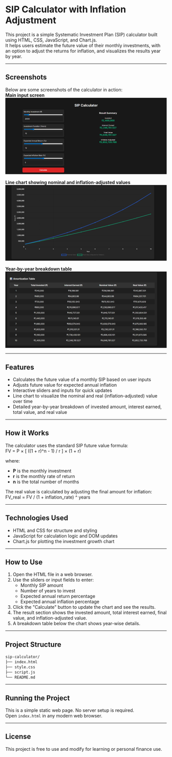 # SIP Calculator with Inflation Adjustment

This project is a simple Systematic Investment Plan (SIP) calculator built using HTML, CSS, JavaScript, and Chart.js.  
It helps users estimate the future value of their monthly investments, with an option to adjust the returns for inflation, and visualizes the results year by year.

---
## Screenshots

Below are some screenshots of the calculator in action:<br>
**Main input screen**
![SIP Calculator - Main Screen](https://github.com/Deeprawat001/SIP_Calculator/blob/d7b738a9f670eca23993abe9ed06d0b27bd0ea0b/0408.png)  



**Line chart showing nominal and inflation-adjusted values**
![SIP Calculator - Chart View](https://github.com/Deeprawat001/SIP_Calculator/blob/d7b738a9f670eca23993abe9ed06d0b27bd0ea0b/04082.png
)  



**Year-by-year breakdown table**
![SIP Calculator - Breakdown Table](https://github.com/Deeprawat001/SIP_Calculator/blob/d7b738a9f670eca23993abe9ed06d0b27bd0ea0b/04083.png)  


---
## Features

- Calculates the future value of a monthly SIP based on user inputs
- Adjusts future value for expected annual inflation
- Interactive sliders and inputs for quick updates
- Line chart to visualize the nominal and real (inflation-adjusted) value over time
- Detailed year-by-year breakdown of invested amount, interest earned, total value, and real value

---

## How it Works

The calculator uses the standard SIP future value formula:<br>
FV = P × [ ((1 + r)^n - 1) / r ] × (1 + r)<br>

where:<br>

- **P** is the monthly investment
- **r** is the monthly rate of return
- **n** is the total number of months

The real value is calculated by adjusting the final amount for inflation:<br>
FV_real = FV / (1 + inflation_rate) ^ years<br>

---

## Technologies Used

- HTML and CSS for structure and styling
- JavaScript for calculation logic and DOM updates
- Chart.js for plotting the investment growth chart

---

## How to Use

1. Open the HTML file in a web browser.
2. Use the sliders or input fields to enter:
   - Monthly SIP amount
   - Number of years to invest
   - Expected annual return percentage
   - Expected annual inflation percentage
3. Click the "Calculate" button to update the chart and see the results.
4. The result section shows the invested amount, total interest earned, final value, and inflation-adjusted value.
5. A breakdown table below the chart shows year-wise details.

---
## Project Structure
```
sip-calculator/
├── index.html
├── style.css
├── script.js
└── README.md
```
---

## Running the Project

This is a simple static web page. No server setup is required.  
Open `index.html` in any modern web browser.

---

## License

This project is free to use and modify for learning or personal finance use.

